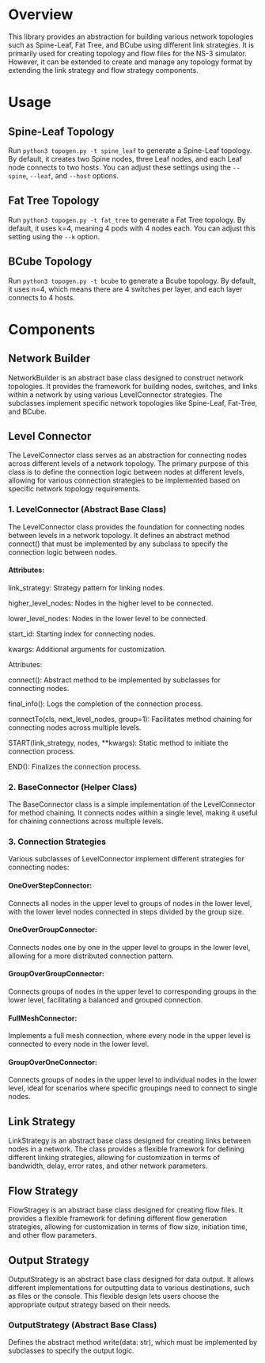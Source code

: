 # Overview

This library provides an abstraction for building various network topologies such as Spine-Leaf, Fat Tree, and BCube using different link strategies. It 
is primarily used for creating topology and flow files for the NS-3 simulator. However, it can be extended to create and manage any topology format by extending the link strategy and flow strategy components.

# Usage

## Spine-Leaf Topology


Run `python3 topogen.py -t spine_leaf` to generate a Spine-Leaf topology.
By default, it creates two Spine nodes, three Leaf nodes, and each Leaf node connects to two hosts.
You can adjust these settings using the `--spine`, `--leaf`, and `--host` options.

## Fat Tree Topology 

Run `python3 topogen.py -t fat_tree` to generate a Fat Tree topology.
By default, it uses k=4, meaning 4 pods with 4 nodes each.
You can adjust this setting using the `--k` option.

## BCube Topology

Run `python3 topogen.py -t bcube` to generate a Bcube topology.
By default, it uses n=4, which means there are 4 switches per layer, and each layer connects to 4 hosts.


# Components

## Network Builder

NetworkBuilder is an abstract base class designed to construct network topologies. It provides the framework for building nodes, switches, and links within a network by using various LevelConnector strategies. The subclasses implement specific network topologies like Spine-Leaf, Fat-Tree, and BCube.

## Level Connector

The LevelConnector class serves as an abstraction for connecting nodes across different levels of a network topology. 
The primary purpose of this class is to define the connection logic between nodes at different levels,
allowing for various connection strategies to be implemented based on specific network topology requirements.

### 1. LevelConnector (Abstract Base Class)

The LevelConnector class provides the foundation for connecting nodes between levels in a network topology. It defines an abstract method connect() that must be implemented by any subclass to specify the connection logic between nodes.

#### Attributes:

link_strategy: Strategy pattern for linking nodes.

higher_level_nodes: Nodes in the higher level to be connected.

lower_level_nodes: Nodes in the lower level to be connected.

start_id: Starting index for connecting nodes.

kwargs: Additional arguments for customization.

Attributes:

connect(): Abstract method to be implemented by subclasses for connecting nodes.

final_info(): Logs the completion of the connection process.

connectTo(cls, next_level_nodes, group=1): Facilitates method chaining for connecting nodes across multiple levels.

START(link_strategy, nodes, **kwargs): Static method to initiate the connection process.

END(): Finalizes the connection process.

### 2. BaseConnector (Helper Class)

The BaseConnector class is a simple implementation of the LevelConnector for method chaining. It connects nodes within a single level, making it useful for chaining connections across multiple levels.

### 3. Connection Strategies

Various subclasses of LevelConnector implement different strategies for connecting nodes:

#### OneOverStepConnector:

Connects all nodes in the upper level to groups of nodes in the lower level, with the lower level nodes connected in steps divided by the group size.

#### OneOverGroupConnector:

Connects nodes one by one in the upper level to groups in the lower level, allowing for a more distributed connection pattern.

#### GroupOverGroupConnector:

Connects groups of nodes in the upper level to corresponding groups in the lower level, facilitating a balanced and grouped connection.

#### FullMeshConnector:

Implements a full mesh connection, where every node in the upper level is connected to every node in the lower level.

#### GroupOverOneConnector:

Connects groups of nodes in the upper level to individual nodes in the lower level, ideal for scenarios where specific groupings need to connect to single nodes.
    
## Link Strategy

LinkStrategy is an abstract base class designed for creating links between nodes in a network. The class provides a flexible framework for defining different linking strategies, allowing for customization in terms of bandwidth, delay, error rates, and other network parameters.

## Flow Strategy

FlowStragey is an abstract base class designed for creating flow files. It provides a flexible framework for defining different flow generation strategies, allowing for customization in terms of flow size, initiation time, and other flow parameters.

## Output Strategy

OutputStrategy is an abstract base class designed for data output. It allows different implementations for outputting data to various destinations, such as files or the console. This flexible design lets users choose the appropriate output strategy based on their needs.

### OutputStrategy (Abstract Base Class)
Defines the abstract method write(data: str), which must be implemented by subclasses to specify the output logic.